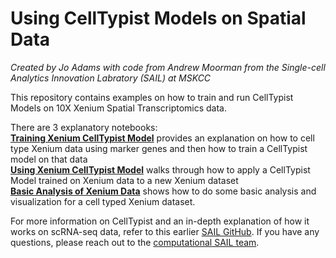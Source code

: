 # Using CellTypist Models on Spatial Data
*Created by Jo Adams with code from Andrew Moorman from the Single-cell Analytics Innovation Labratory (SAIL) at MSKCC* 

This repository contains examples on how to train and run CellTypist Models on 10X Xenium Spatial Transcriptomics data.

There are 3 explanatory notebooks: <br/>
[**Training Xenium CellTypist Model**](https://github.com/joadams1/spatial_celltypist/blob/main/Training%20Xenium%20CellTypist%20Model.ipynb) provides an explanation on how to cell type Xenium data using marker genes and then how to train a CellTypist model on that data <br/>
[**Using Xenium CellTypist Model**](https://github.com/joadams1/spatial_celltypist/blob/main/Using%20Xenium%20CellTypist%20Model.ipynb) walks through how to apply a CellTypist Model trained on Xenium data to a new Xenium dataset <br/>
[**Basic Analysis of Xenium Data**](https://github.com/joadams1/spatial_celltypist/blob/main/Basic%20Analysis%20of%20Xenium%20Data.ipynb) shows how to do some basic analysis and visualization for a cell typed Xenium dataset. 

For more information on CellTypist and an in-depth explanation of how it works on scRNA-seq data, refer to this earlier [SAIL GitHub](https://github.com/joadams1/celltypist). If you have any questions, please reach out to the [computational SAIL team](https://sail.mskcc.org/research/computational-research/).  
